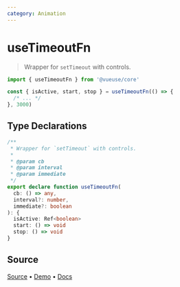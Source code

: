 ```yaml
---
category: Animation
---
```


# useTimeoutFn

> Wrapper for `setTimeout` with controls.

```js
import { useTimeoutFn } from '@vueuse/core'

const { isActive, start, stop } = useTimeoutFn(() => {
  /* ... */
}, 3000)
```


<!--FOOTER_STARTS-->
## Type Declarations

```typescript
/**
 * Wrapper for `setTimeout` with controls.
 *
 * @param cb
 * @param interval
 * @param immediate
 */
export declare function useTimeoutFn(
  cb: () => any,
  interval?: number,
  immediate?: boolean
): {
  isActive: Ref<boolean>
  start: () => void
  stop: () => void
}
```

## Source

[Source](https://github.com/antfu/vueuse/blob/master/packages/shared/useTimeoutFn/index.ts) • [Demo](https://github.com/antfu/vueuse/blob/master/packages/shared/useTimeoutFn/demo.vue) • [Docs](https://github.com/antfu/vueuse/blob/master/packages/shared/useTimeoutFn/index.md)


<!--FOOTER_ENDS-->